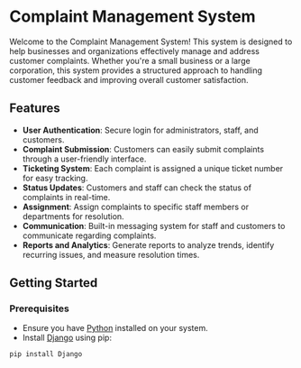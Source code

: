 # Complaint Management System

Welcome to the Complaint Management System! This system is designed to help businesses and organizations effectively manage and address customer complaints. Whether you're a small business or a large corporation, this system provides a structured approach to handling customer feedback and improving overall customer satisfaction.

## Features

- **User Authentication**: Secure login for administrators, staff, and customers.
- **Complaint Submission**: Customers can easily submit complaints through a user-friendly interface.
- **Ticketing System**: Each complaint is assigned a unique ticket number for easy tracking.
- **Status Updates**: Customers and staff can check the status of complaints in real-time.
- **Assignment**: Assign complaints to specific staff members or departments for resolution.
- **Communication**: Built-in messaging system for staff and customers to communicate regarding complaints.
- **Reports and Analytics**: Generate reports to analyze trends, identify recurring issues, and measure resolution times.

## Getting Started

### Prerequisites
- Ensure you have [Python](https://www.python.org/downloads/) installed on your system.
- Install [Django](https://www.djangoproject.com/download/) using pip:

```bash
pip install Django
